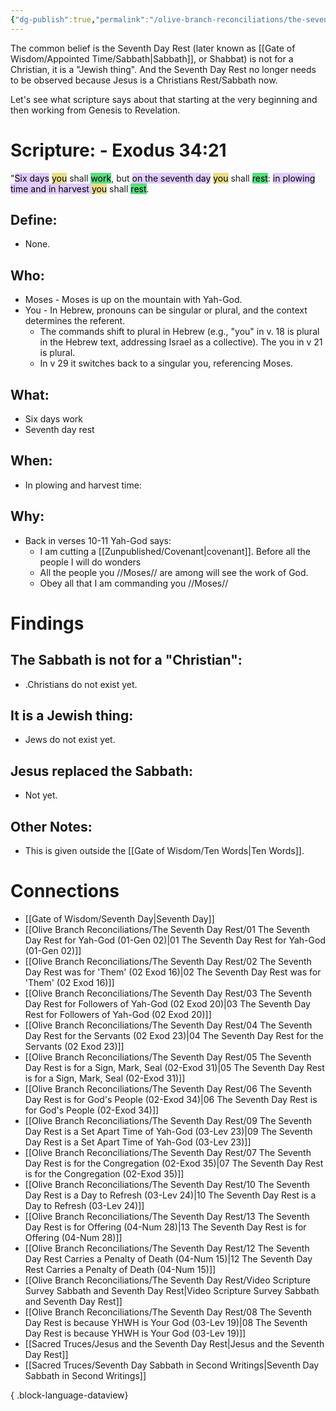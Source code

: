 ```yaml
---
{"dg-publish":true,"permalink":"/olive-branch-reconciliations/the-seventh-day-rest/06-the-seventh-day-rest-is-for-god-s-people-02-exod-34/","tags":["#OliveBranch","#Sabbath","SeventhDayRest"]}
---
```


The common belief is the Seventh Day Rest (later known as [[Gate of Wisdom/Appointed Time/Sabbath\|Sabbath]], or Shabbat) is not for a Christian, it is a "Jewish thing". And the Seventh Day Rest no longer needs to be observed because Jesus is a Christians Rest/Sabbath now. 

Let's see what scripture says about that starting at the very beginning and then working from Genesis to Revelation. 
# Scripture:  - Exodus 34:21

"<mark style="background: #D2B3FFA6;">Six days</mark> <mark style="background: #E0CC4BA6;">you</mark> shall <mark style="background: #04CD3EA6;">work</mark>, but <mark style="background: #D2B3FFA6;">on the seventh day</mark> <mark style="background: #E0CC4BA6;">you</mark> shall <mark style="background: #04CD3EA6;">rest</mark>: <mark style="background: #D2B3FFA6;">in plowing time and in harvest </mark><mark style="background: #E0CC4BA6;">you</mark> shall <mark style="background: #04CD3EA6;">rest</mark>. 

## **Define**: 
- None.
## **Who**:
- Moses - Moses is up on the mountain with Yah-God.
- You - In Hebrew, pronouns can be singular or plural, and the context determines the referent. 
	- The commands shift to plural in Hebrew (e.g., "you" in v. 18 is plural in the Hebrew text, addressing Israel as a collective). The you in v 21 is plural.
	- In v 29 it switches back to a singular you, referencing Moses. 

## **What**: 
- Six days work
- Seventh day rest
## **When**:
- In plowing and harvest time:

## **Why**: 
- Back in verses 10-11 Yah-God says:
	- I am cutting a [[Zunpublished/Covenant\|covenant]]. Before all the people I will do wonders
	- All the people you //Moses// are among will see the work of God. 
	- Obey all that I am commanding you //Moses//

# Findings

## The Sabbath is not for a "Christian":
- .Christians do not exist yet.
## It is a Jewish thing: 
-  Jews do not exist yet.
## Jesus replaced the Sabbath:
- Not yet.

## Other Notes:
- This is given outside the [[Gate of Wisdom/Ten Words\|Ten Words]].

# Connections


- [[Gate of Wisdom/Seventh Day\|Seventh Day]]
- [[Olive Branch Reconciliations/The Seventh Day Rest/01 The Seventh Day Rest for Yah-God (01-Gen 02)\|01 The Seventh Day Rest for Yah-God (01-Gen 02)]]
- [[Olive Branch Reconciliations/The Seventh Day Rest/02 The Seventh Day Rest was for 'Them' (02 Exod 16)\|02 The Seventh Day Rest was for 'Them' (02 Exod 16)]]
- [[Olive Branch Reconciliations/The Seventh Day Rest/03 The Seventh Day Rest for Followers of Yah-God (02 Exod 20)\|03 The Seventh Day Rest for Followers of Yah-God (02 Exod 20)]]
- [[Olive Branch Reconciliations/The Seventh Day Rest/04 The Seventh Day Rest for the Servants (02 Exod 23)\|04 The Seventh Day Rest for the Servants (02 Exod 23)]]
- [[Olive Branch Reconciliations/The Seventh Day Rest/05 The Seventh Day Rest is for a Sign, Mark, Seal (02-Exod 31)\|05 The Seventh Day Rest is for a Sign, Mark, Seal (02-Exod 31)]]
- [[Olive Branch Reconciliations/The Seventh Day Rest/06 The Seventh Day Rest is for God's People (02-Exod 34)\|06 The Seventh Day Rest is for God's People (02-Exod 34)]]
- [[Olive Branch Reconciliations/The Seventh Day Rest/09 The Seventh Day Rest is a Set Apart Time of Yah-God (03-Lev 23)\|09 The Seventh Day Rest is a Set Apart Time of Yah-God (03-Lev 23)]]
- [[Olive Branch Reconciliations/The Seventh Day Rest/07 The Seventh Day Rest is for the Congregation (02-Exod 35)\|07 The Seventh Day Rest is for the Congregation (02-Exod 35)]]
- [[Olive Branch Reconciliations/The Seventh Day Rest/10 The Seventh Day Rest is a Day to Refresh (03-Lev 24)\|10 The Seventh Day Rest is a Day to Refresh (03-Lev 24)]]
- [[Olive Branch Reconciliations/The Seventh Day Rest/13 The Seventh Day Rest is for Offering (04-Num 28)\|13 The Seventh Day Rest is for Offering (04-Num 28)]]
- [[Olive Branch Reconciliations/The Seventh Day Rest/12 The Seventh Day Rest Carries a Penalty of Death (04-Num 15)\|12 The Seventh Day Rest Carries a Penalty of Death (04-Num 15)]]
- [[Olive Branch Reconciliations/The Seventh Day Rest/Video Scripture Survey Sabbath and Seventh Day Rest\|Video Scripture Survey Sabbath and Seventh Day Rest]]
- [[Olive Branch Reconciliations/The Seventh Day Rest/08 The Seventh Day Rest is because YHWH is Your God (03-Lev 19)\|08 The Seventh Day Rest is because YHWH is Your God (03-Lev 19)]]
- [[Sacred Truces/Jesus and the Seventh Day Rest\|Jesus and the Seventh Day Rest]]
- [[Sacred Truces/Seventh Day Sabbath in Second Writings\|Seventh Day Sabbath in Second Writings]]

{ .block-language-dataview}

